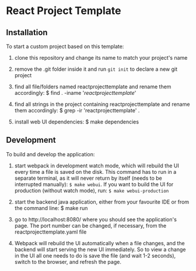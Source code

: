 React Project Template
======================

## Installation

To start a custom project based on this template:

1. clone this repository and change its name to match your project's name

2. remove the .git folder inside it and run `git init` to declare a new git project

3. find all file/folders named reactprojecttemplate and rename them accordingly:
   $ find . -iname '*reactprojecttemplate*'

4. find all strings in the project containing reactprojecttemplate and rename them accordingly:
   $ grep -ir 'reactprojecttemplate' .

5. install web UI dependencies:
   $ make dependencies


## Development

To build and develop the application:

1. start webpack in development watch mode, which will rebuild the UI every time a file is saved on the disk. This command has to run in a separate terminal, as it will never return by itself (needs to be interrupted manually): `$ make webui`. If you want to build the UI for production (without watch mode), run: `$ make webui-production`

2. start the backend java application, either from your favourite IDE or from the command line:
   $ make run

3. go to http://localhost:8080/ where you should see the application's page. The port number can be changed, if necessary, from the reactprojecttemplate.yaml file

4. Webpack will rebuild the UI automatically when a file changes, and the backend will start serving the new UI immediately. So to view a change in the UI all one needs to do is save the file (and wait 1-2 seconds), switch to the browser, and refresh the page.
